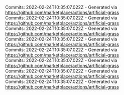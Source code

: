 Commits: 2022-02-24T10:35:07.022Z - Generated via https://github.com/marketplace/actions/artificial-grass
<br>
Commits: 2022-02-24T10:35:07.022Z - Generated via https://github.com/marketplace/actions/artificial-grass
<br>
Commits: 2022-02-24T10:35:07.022Z - Generated via https://github.com/marketplace/actions/artificial-grass
<br>
Commits: 2022-02-24T10:35:07.022Z - Generated via https://github.com/marketplace/actions/artificial-grass
<br>
Commits: 2022-02-24T10:35:07.022Z - Generated via https://github.com/marketplace/actions/artificial-grass
<br>
Commits: 2022-02-24T10:35:07.022Z - Generated via https://github.com/marketplace/actions/artificial-grass
<br>
Commits: 2022-02-24T10:35:07.022Z - Generated via https://github.com/marketplace/actions/artificial-grass
<br>
Commits: 2022-02-24T10:35:07.022Z - Generated via https://github.com/marketplace/actions/artificial-grass
<br>
